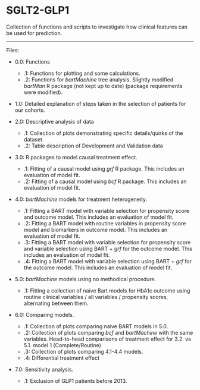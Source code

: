 # SGLT2-GLP1
Collection of functions and scripts to investigate how clinical features can be used for prediction.


---

Files:
- 0.0: Functions
    - .1: Functions for plotting and some calculations.
    - .2: Functions for _bartMachine_ tree analysis. Slightly modified _bartMan_ R package (not kept up to date) (package requirements were modified).
    
- 1.0: Detailed explanation of steps taken in the selection of patients for our cohorts.

- 2.0: Descriptive analysis of data
    - .1: Collection of plots demonstrating specific details/quirks of the dataset.
    - .2: Table description of Development and Validation data

- 3.0: R packages to model causal treatment effect.
    - .1: Fitting of a causal model using _grf_ R package. This includes an evaluation of model fit.
    - .2: Fitting of a causal model using _bcf_ R package. This includes an evaluation of model fit.
    
- 4.0: _bartMachine_ models for treatment heterogeneity. 
    - .1: Fitting a BART model with variable selection for propensity score and outcome model. This includes an evaluation of model fit.
    - .2: Fitting a BART model with routine variables in propensity score model and biomarkers in outcome model. This includes an evaluation of model fit.
    - .3: Fitting a BART model with variable selection for propensity score and variable selection using BART + _grf_ for the outcome model. This includes an evaluation of model fit.
    - .4: Fitting a BART model with variable selection using BART + _grf_ for the outcome model. This includes an evaluation of model fit.
    
- 5.0: _bartMachine_ models using no methodical procedure.
    - .1: Fitting a collection of naive Bart models for HbA1c outcome using routine clinical variables / all variables / propensity scores, alternating between them.
    
- 6.0: Comparing models.
    - .1: Collection of plots comparing naive BART models in 5.0.
    - .2: Collection of plots comparing _bcf_ and _bartMachine_ with the same variables. Head-to-head comparisons of treatment effect for 3.2. vs 5.1. model 1 (Complete/Routine)
    - .3: Collection of plots comparing 4.1-4.4 models.
    - .4: Differential treatment effect

- 7.0: Sensitivity analysis.
    - .1: Exclusion of GLP1 patients before 2013.